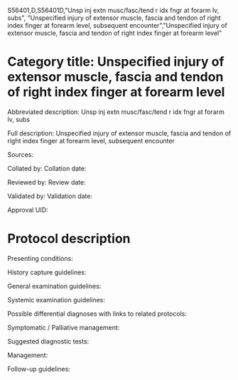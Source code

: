 S56401,D,S56401D,"Unsp inj extn musc/fasc/tend r idx fngr at forarm lv, subs", "Unspecified injury of extensor muscle, fascia and tendon of right index finger at forearm level, subsequent encounter","Unspecified injury of extensor muscle, fascia and tendon of right index finger at forearm level"
# Category title: Unspecified injury of extensor muscle, fascia and tendon of right index finger at forearm level

Abbreviated description: Unsp inj extn musc/fasc/tend r idx fngr at forarm lv, subs

Full description: Unspecified injury of extensor muscle, fascia and tendon of right index finger at forearm level, subsequent encounter

Sources:

Collated by:
Collation date:

Reviewed by:
Review date:

Validated by:
Validation date:

Approval UID:

# Protocol description

Presenting conditions:

History capture guidelines:

General examination guidelines:

Systemic examination guidelines:

Possible differential diagnoses with links to related protocols:

Symptomatic / Palliative management:

Suggested diagnostic tests:

Management:

Follow-up guidelines:
